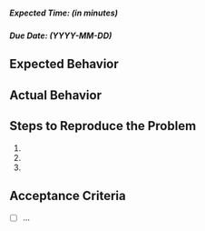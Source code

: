 ##### Expected Time: (in minutes)

##### Due Date: (YYYY-MM-DD)

## Expected Behavior


## Actual Behavior


## Steps to Reproduce the Problem

  1.
  1.
  1.

## Acceptance Criteria

 - [ ] ...
 
